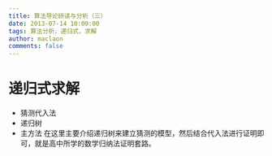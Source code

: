 ```yaml
---
title: 算法导论研读与分析（三）
date: 2013-07-14 10:00:00
tags: 算法分析，递归式，求解
author: maclaon
comments: false
---
```

# 递归式求解
+ 猜测代入法
+ 递归树
+ 主方法
在这里主要介绍递归树来建立猜测的模型，然后结合代入法进行证明即可，就是高中所学的数学归纳法证明套路。
<!--more-->

